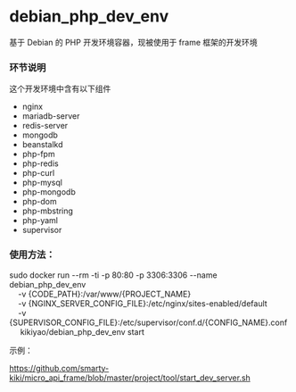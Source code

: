 # debian_php_dev_env
基于 Debian 的 PHP 开发环境容器，现被使用于 frame 框架的开发环境

### 环节说明
这个开发环境中含有以下组件
 * nginx
 * mariadb-server
 * redis-server
 * mongodb
 * beanstalkd
 * php-fpm
 * php-redis
 * php-curl
 * php-mysql
 * php-mongodb
 * php-dom
 * php-mbstring
 * php-yaml
 * supervisor

### 使用方法：

sudo docker run --rm -ti -p 80:80 -p 3306:3306 --name debian_php_dev_env \
      -v {CODE_PATH}:/var/www/{PROJECT_NAME} \
      -v {NGINX_SERVER_CONFIG_FILE}:/etc/nginx/sites-enabled/default \
      -v {SUPERVISOR_CONFIG_FILE}:/etc/supervisor/conf.d/{CONFIG_NAME}.conf \
      kikiyao/debian_php_dev_env start

示例：

https://github.com/smarty-kiki/micro_api_frame/blob/master/project/tool/start_dev_server.sh
